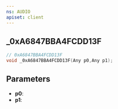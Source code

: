 ```yaml
---
ns: AUDIO
apiset: client
---
```

## _0xA6847BBA4FCDD13F

```c
// 0xA6847BBA4FCDD13F
void _0xA6847BBA4FCDD13F(Any p0,Any p1);
```


## Parameters
* **p0**:
* **p1**: